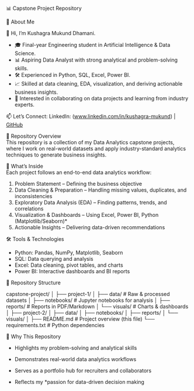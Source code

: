 📊 Capstone Project Repository  

📌 About Me 

👋 Hi, I’m Kushagra Mukund Dhamani.  
- 🎓 Final-year Engineering student in Artificial Intelligence & Data Science.
- 📊 Aspiring Data Analyst with strong analytical and problem-solving skills.  
- 🛠 Experienced in Python, SQL, Excel, Power BI. 
- 📈 Skilled at data cleaning, EDA, visualization, and deriving actionable business insights.  
- 🤝 Interested in collaborating on data projects and learning from industry experts.  

📫 Let’s Connect: 
LinkedIn: (www.linkedin.com/in/kushagra-mukund) | 
[GitHub](https://github.com/) 

 📂 Repository Overview  
This repository is a collection of my Data Analytics capstone projects, where I work on real-world datasets and apply industry-standard analytics techniques to generate business insights.  

 🔑 What’s Inside  
Each project follows an end-to-end data analytics workflow:  

1. Problem Statement – Defining the business objective  
2. Data Cleaning & Preparation – Handling missing values, duplicates, and inconsistencies  
3. Exploratory Data Analysis (EDA) – Finding patterns, trends, and correlations  
4. Visualization & Dashboards – Using Excel, Power BI, Python (Matplotlib/Seaborn)*  
5. Actionable Insights – Delivering data-driven recommendations  

🛠 Tools & Technologies  
- Python: Pandas, NumPy, Matplotlib, Seaborn  
- SQL: Data querying and analysis  
- Excel: Data cleaning, pivot tables, and charts  
- Power BI: Interactive dashboards and BI reports  


 📂 Repository Structure

capstone-project/ │ ├── project-1/ │   ├── data/          # Raw & processed datasets │   ├── notebooks/     # Jupyter notebooks for analysis │   ├── reports/       # Reports in PDF/Markdown │   └── visuals/       # Charts & dashboards │ ├── project-2/ │   ├── data/ │   ├── notebooks/ │   ├── reports/ │   └── visuals/ │ ├── README.md          # Project overview (this file) └── requirements.txt   # Python dependencies

🎯 Why This Repository  
- Highlights my problem-solving and analytical skills

- Demonstrates real-world data analytics workflows 
- Serves as a portfolio hub for recruiters and collaborators  
- Reflects my *passion for data-driven decision making  
